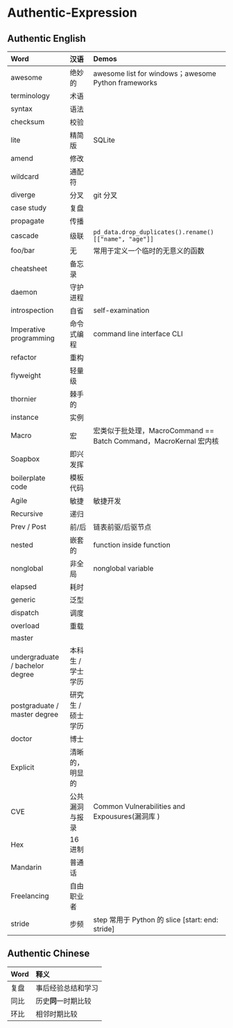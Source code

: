 # Authentic-Expression

## Authentic English

| Word | 汉语 | Demos |
| :--- | :--- | :--- |
| awesome | 绝妙的 | awesome list for windows；awesome Python frameworks |
| terminology | 术语 |  |
| syntax | 语法 |  |
| checksum | 校验 |  |
| lite | 精简版 | SQLite |
| amend | 修改 |  |
| wildcard | 通配符 |  |
| diverge | 分叉 | git 分叉 |
| case study | 复盘 |  |
| propagate | 传播 |  |
| cascade | 级联 | `pd_data.drop_duplicates().rename()[["name", "age"]]` |
| foo/bar | 无 | 常用于定义一个临时的无意义的函数 |
| cheatsheet | 备忘录 |  |
| daemon | 守护进程 |  |
| introspection | 自省 | self-examination |
| Imperative programming | 命令式编程 | command line interface CLI |
| refactor | 重构 |  |
| flyweight | 轻量级 |  |
| thornier | 棘手的 |  |
| instance | 实例 |  |
| Macro | 宏 | 宏类似于批处理，MacroCommand == Batch Command，MacroKernal 宏内核 |
| Soapbox | 即兴发挥 |  |
| boilerplate code | 模板代码 |  |
| Agile | 敏捷 | 敏捷开发 |
| Recursive | 递归 |  |
| Prev / Post | 前/后 | 链表前驱/后驱节点 |
| nested | 嵌套的 | function inside function |
| nonglobal | 非全局 | nonglobal variable |
| elapsed | 耗时 |  |
| generic | 泛型 | |
| dispatch | 调度 | |
| overload | 重载 | |
| master |  | |
| undergraduate / bachelor degree | 本科生 / 学士学历 | |
| postgraduate / master degree | 研究生 / 硕士学历 | |
| doctor | 博士 | |
| Explicit | 清晰的，明显的 | |
| CVE | 公共漏洞与报录    | Common Vulnerabilities and Expousures(漏洞库 ) |
| Hex | 16 进制 |  |
| Mandarin | 普通话 | |
| Freelancing | 自由职业者 | |
| stride | 步频 | step 常用于 Python 的 slice [start: end: stride] |

## Authentic Chinese

| Word | 释义 |
| :--- | :--- |
| 复盘 | 事后经验总结和学习 |
| 同比 | 历史**同**一时期比较 |
| 环比 | 相邻时期比较 |

